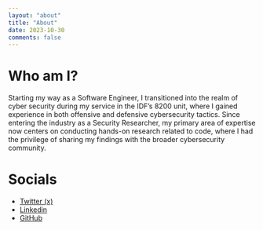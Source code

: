 ```yaml
---
layout: "about"
title: "About"
date: 2023-10-30
comments: false
---
```

# Who am I?

Starting my way as a Software Engineer, I transitioned into the realm of cyber security during my service in the IDF’s 8200 unit, where I gained experience in both offensive and defensive cybersecurity tactics. Since entering the industry as a Security Researcher, my primary area of expertise now centers on conducting hands-on research related to code, where I had the privilege of sharing my findings with the broader cybersecurity community.

# Socials
* [Twitter (x)](https://twitter.com/YNizry)
* [Linkedin](https://www.linkedin.com/in/yaniv-n-8b4a76193)
* [GitHub](https://github.com/yaniv-git)
